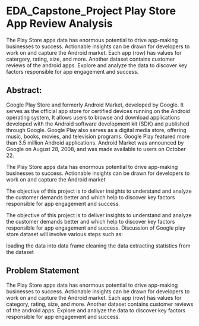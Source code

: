 # EDA_Capstone_Project Play Store App Review Analysis


The Play Store apps data has enormous potential to drive app-making businesses to success. Actionable insights can be drawn for developers to work on and capture the Android market.
Each app (row) has values for catergory, rating, size, and more. Another dataset contains customer reviews of the android apps.
Explore and analyze the data to discover key factors responsible for app engagement and success.

## Abstract: 
 	
Google Play Store and formerly Android Market, developed by Google. It serves as the official app store for certified devices running on the Android operating system, It allows users to browse and download applications developed with the Android software development kit (SDK) and published through Google. Google Play also serves as a digital media store, offering music, books, movies, and television programs. 
Google Play featured more than 3.5 million Android applications. Android Market was announced by Google on August 28, 2008, and was made available to users on October 22.  

The Play Store apps data has enormous potential to drive app-making businesses to success. Actionable insights can be drawn for developers to work on and capture the Android market 

The objective of this project is to deliver insights to understand and analyze the customer demands better and which help to discover key factors responsible for app engagement and success.

The objective of this project is to deliver insights to understand and analyze the customer demands better and which help to discover key factors responsible for app engagement and success.
Discussion of Google play store dataset will involve various steps such as:

loading the data into data frame
cleaning the data
extracting statistics from the dataset


## Problem Statement

The Play Store apps data has enormous potential to drive app-making businesses to success. Actionable insights can be drawn for developers to work on and capture the Android market.
Each app (row) has values for category, rating, size, and more. Another dataset contains customer reviews of the android apps.
Explore and analyze the data to discover key factors responsible for app engagement and success.

